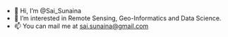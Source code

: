 - 👋 Hi, I’m @Sai_Sunaina
- 👀 I’m interested in Remote Sensing, Geo-Informatics and Data Science.
- 📫 You can mail me at sai.sunaina@gmail.com

<!---
/ is a ✨ special ✨ repository because its `README.md` (this file) appears on your GitHub profile.
You can click the Preview link to take a look at your changes.
--->
